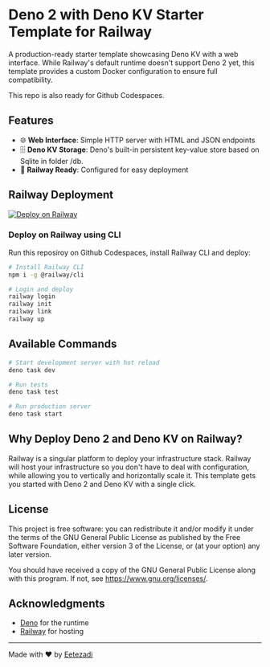 # Deno 2 with Deno KV Starter Template for Railway

A production-ready starter template showcasing Deno KV with a web interface.
While Railway's default runtime doesn't support Deno 2 yet, this template
provides a custom Docker configuration to ensure full compatibility.

This repo is also ready for Github Codespaces.

## Features

- 🌐 **Web Interface**: Simple HTTP server with HTML and JSON endpoints
- 🗄️ **Deno KV Storage**: Deno's built-in persistent key-value store based on
  Sqlite in folder /db.
- 🚂 **Railway Ready**: Configured for easy deployment

## Railway Deployment

[![Deploy on Railway](https://railway.com/button.svg)](https://railway.com/new/template/ZweBXA?utm_medium=integration&utm_source=button&utm_campaign=generic)

### Deploy on Railway using CLI

Run this reposiroy on Github Codespaces, install Railway CLI and deploy:

```bash
# Install Railway CLI
npm i -g @railway/cli

# Login and deploy
railway login
railway init
railway link
railway up
```

## Available Commands

```bash
# Start development server with hot reload
deno task dev

# Run tests
deno task test

# Run production server
deno task start
```

## Why Deploy Deno 2 and Deno KV on Railway?

Railway is a singular platform to deploy your infrastructure stack. Railway will host your infrastructure so you don't have to deal with configuration, while allowing you to vertically and horizontally scale it. This template gets you started with Deno 2 and Deno KV with a single click.

## License

This project is free software: you can redistribute it and/or modify it under
the terms of the GNU General Public License as published by the Free Software
Foundation, either version 3 of the License, or (at your option) any later
version.

You should have received a copy of the GNU General Public License along with
this program. If not, see <https://www.gnu.org/licenses/>.

## Acknowledgments

- [Deno](https://deno.land/) for the runtime
- [Railway](https://railway.app/) for hosting

---

Made with ❤️ by [Eetezadi](https://github.com/Eetezadi)
